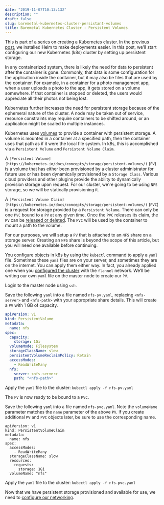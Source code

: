```yaml
---
date: "2019-11-07T10:13:13Z"
description: ""
draft: false
slug: baremetal-kubernetes-cluster-persistant-volumes
title: Baremetal Kubernetes Cluster - Persistent Volumes
---
```



This is [part of a series](__GHOST_URL__/baremetal-kubernetes-cluster-start-to-finish/) on creating a Kubernetes cluster. In the [previous post](__GHOST_URL__/baremetal-kubernetes-cluster-helm/), we installed Helm to make deployments easier. In this post, we'll start configuring our new Kubernetes (k8s) cluster by setting up persistent storage.

In any containerized system, there is likely the need for data to persistent after the container is gone. Commonly, that data is some configuration for the application inside the container, but it may also be files that are used by the container. For example, in a container for a photo management app, when a user uploads a photo to the app, it gets stored on a volume somewhere. If that container is stopped or deleted, the users would appreciate all their photos not being lost.

Kubernetes further increases the need for persistent storage because of the ephemeral nature of the cluster. A node may be taken out of service, resource constraints may require containers to be shifted around, or an application might be scaled to multiple instances.

Kubernetes uses [volumes](https://kubernetes.io/docs/concepts/storage/volumes/) to provide a container with persistent storage. A volume is mounted in a container at a specified path, then the container uses that path as if it were the local file system. In k8s, this is accomplished via a `Persistent Volume` and `Persistent Volume Claim`.

A `[Persistent Volume](https://kubernetes.io/docs/concepts/storage/persistent-volumes/)` (`PV`) is a volume that has either been provisioned by a cluster administrator for future use or has been dynamically provisioned by a `Storage Class`. Various cloud providers and other plugins provide the ability to dynamically provision storage upon request. For our cluster, we're going to be using `NFS` storage, so we will be statically provisioning it.

A `[Persistent Volume Claim](https://kubernetes.io/docs/concepts/storage/persistent-volumes/)` (`PVC`) is a request for storage provided by a `Persistent Volume`. There can only be one `PVC` bound to a `PV` at any given time. Once the `PVC` releases its claim, the `PV` can be [released or deleted](https://kubernetes.io/docs/concepts/storage/persistent-volumes/#lifecycle-of-a-volume-and-claim). The `PVC` will be used by the container to mount a path to the volume.

For our purposes, we will setup a `PV` that is attached to an `NFS` share on a storage server. Creating an `NFS` share is beyond the scope of this article, but you will need one available before continuing.

You configure objects in k8s by using the `kubectl` command to apply a `yaml` file. Sometimes these `yaml` files are on your server, and sometimes they are on the internet. You can apply them either way. In fact, you already applied one when you [configured the cluster](__GHOST_URL__/baremetal-kubernetes-cluster-create-the-cluster/) with the `flannel` network. We'll be writing our own `yaml` file on the master node to create our `PV`.

Login to the master node using `ssh`.

Save the following `yaml` into a file named `nfs-pv.yaml`, replacing `<nfs-server>` and `<nfs-path>` with your appropriate share details. This will create a `PV` with 1 GB of capacity.

```yaml
apiVersion: v1                             
kind: PersistentVolume                     
metadata:                                  
  name: nfs                                
spec:                                      
  capacity:                                
    storage: 1Gi                           
  volumeMode: Filesystem                   
  storageClassName: slow                   
  persistentVolumeReclaimPolicy: Retain    
  accessModes:                             
    - ReadWriteMany                        
  nfs:                                     
    server: <nfs-server>
    path: "<nfs-path>" 
```

Apply the `yaml` file to the cluster: `kubectl apply -f nfs-pv.yaml`

The `PV` is now ready to be bound to a `PVC`.

Save the following `yaml` into a file named `nfs-pvc.yaml`. Note the `volumeName` parameter matches the `name` parameter of the above `PV`. If you create additional `PV` and `PVC` objects later, be sure to use the corresponding name.

```
apiVersion: v1
kind: PersistentVolumeClaim
metadata:
  name: nfs
spec:
  accessModes:
    - ReadWriteMany
  storageClassName: slow
  resources:
    requests:
      storage: 1Gi
  volumeName: "nfs"
```

Apply the `yaml` file to the cluster: `kubectl apply -f nfs-pvc.yaml`

Now that we have persistent storage provisioned and available for use, we need to [configure our networking](__GHOST_URL__/baremetal-kubernetes-cluster-networking-and-load-balancer/).

